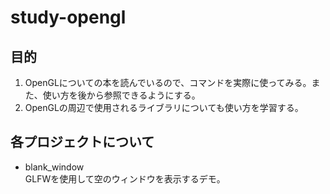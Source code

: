 study-opengl
============

目的
----

1. OpenGLについての本を読んでいるので、コマンドを実際に使ってみる。また、使い方を後から参照できるようにする。
2. OpenGLの周辺で使用されるライブラリについても使い方を学習する。

各プロジェクトについて
----------------------

- blank_window  
    GLFWを使用して空のウィンドウを表示するデモ。



